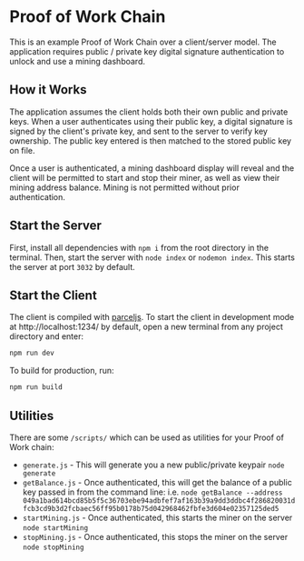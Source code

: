 # Proof of Work Chain

This is an example Proof of Work Chain over a client/server model. The application requires public / private key digital signature authentication to unlock and use a mining dashboard.

## How it Works
The application assumes the client holds both their own public and private keys. When a user authenticates using their public key, a digital signature is signed by the client's private key, and sent to the server to verify key ownership. The public key entered is then matched to the stored public key on file.

Once a user is authenticated, a mining dashboard display will reveal and the client will be permitted to start and stop their miner, as well as view their mining address balance. Mining is not permitted without prior authentication.

## Start the Server

First, install all dependencies with `npm i` from the root directory in the terminal. Then, start the server with `node index` or `nodemon index`. This starts the server at port `3032` by default.

## Start the Client
The client is compiled with [parceljs](https://en.parceljs.org/getting_started.html). To start the client in development mode at http://localhost:1234/ by default, open a new terminal from any project directory and enter: 
```bash
npm run dev
```
To build for production, run:

```bash
npm run build
```


## Utilities

There are some `/scripts/` which can be used as utilities for your Proof of Work chain: 

- `generate.js` - This will generate you a new public/private keypair `node generate`
- `getBalance.js` - Once authenticated, this will get the balance of a public key passed in from the command line: i.e. `node getBalance --address 049a1bad614bcd85b5f5c36703ebe94adbfef7af163b39a9dd3ddbc4f286820031dfcb3cd9b3d2fcbaec56ff95b0178b75d042968462fbfe3d604e02357125ded5`
- `startMining.js` - Once authenticated, this starts the miner on the server `node startMining`
- `stopMining.js` - Once authenticated, this stops the miner on the server `node stopMining`
